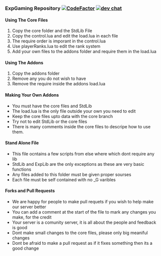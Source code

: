 ### ExpGaming Repository [![CodeFactor](https://www.codefactor.io/repository/github/badgamernl/explosivegaming-main/badge)](https://www.codefactor.io/repository/github/badgamernl/explosivegaming-main) [![dev chat](https://discordapp.com/api/guilds/260843215836545025/widget.png?style=shield)](https://discord.me/explosivegaming)

#### Using The Core Files
1. Copy the core folder and the StdLib File 
2. Copy the control.lua and edit the load.lua in each file
3. The require order is imporant in the control.lua
4. Use playerRanks.lua to edit the rank system
5. Add your own files to the addons folder and require them in the load.lua

#### Using The Addons
1. Copy the addons folder
2. Remove any you do not wish to have
3. Remove the require inside the addons load.lua

#### Making Your Own Addons
* You must have the core files and StdLib
* The load.lua is the only file outside your own you need to edit
* Keep the core files upto data with the core branch
* Try not to edit StdLib or the core files
* There is many comments inside the core files to descripe how to use them.

#### Stand Alone File
* This file ocntains a few scripts from else where which dont require any lib
* StdLib and ExpLib are the only exceptions as these are very basic functions
* Any files added to this folder must be given proper sourses
* Each file must be self contained with no _G varibles

#### Forks and Pull Requests
* We are happy for people to make pull requets if you wish to help make our server better
* You can add a comment at the start of the file to mark any changes you make, for the credit
* Your server is a comunity server, it is all about the people and feedback is good
* Dont make small changes to the core files, please only big meaniful changes
* Dont be afraid to make a pull request as if it fixes something then its a good change
